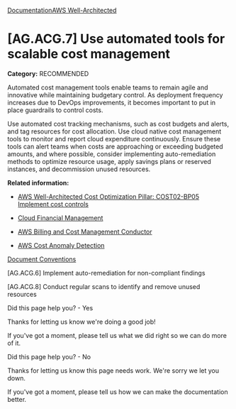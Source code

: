 [Documentation](/index.html)[AWS Well-Architected](devops-guidance.html)

# [AG.ACG.7] Use automated tools for scalable cost management

**Category:** RECOMMENDED

Automated cost management tools enable teams to remain agile and innovative while maintaining budgetary control. As deployment frequency increases due to DevOps improvements, it becomes important to put in place guardrails to control costs.

Use automated cost tracking mechanisms, such as cost budgets and alerts, and tag resources for cost allocation. Use cloud native cost management tools to monitor and report cloud expenditure continuously. Ensure these tools can alert teams when costs are approaching or exceeding budgeted amounts, and where possible, consider implementing auto-remediation methods to optimize resource usage, apply savings plans or reserved instances, and decommission unused resources.

**Related information:**

* [AWS Well-Architected Cost Optimization Pillar: COST02-BP05 Implement cost controls](https://docs.aws.amazon.com/wellarchitected/latest/cost-optimization-pillar/cost_govern_usage_controls.html)

* [Cloud Financial Management](https://docs.aws.amazon.com/wellarchitected/latest/management-and-governance-guide/cloudfinancialmanagement.html)

* [AWS Billing and Cost Management Conductor](https://aws.amazon.com/aws-cost-management/aws-billing-conductor/)

* [AWS Cost Anomaly Detection](https://aws.amazon.com/aws-cost-management/aws-cost-anomaly-detection/)


[Document Conventions](/general/latest/gr/docconventions.html)

\[AG.ACG.6] Implement auto-remediation for non-compliant findings

\[AG.ACG.8] Conduct regular scans to identify and remove unused resources

Did this page help you? - Yes

Thanks for letting us know we're doing a good job!

If you've got a moment, please tell us what we did right so we can do more of it.

Did this page help you? - No

Thanks for letting us know this page needs work. We're sorry we let you down.

If you've got a moment, please tell us how we can make the documentation better.</awsdocs-view></awsui-app-layout>